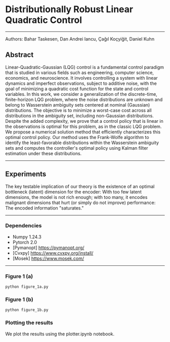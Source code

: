# Distributionally Robust Linear Quadratic Control

-----------
Authors: Bahar Taskesen, Dan Andrei Iancu, Çağıl Koçyiğit, Daniel Kuhn 

## Abstract

Linear-Quadratic-Gaussian (LQG) control is a fundamental control paradigm that is studied in various fields such as engineering, computer science, economics, and neuroscience. It involves controlling a system with linear dynamics and imperfect observations, subject to additive noise, with the goal of minimizing a quadratic cost function for the state and control variables. In this work, we consider a generalization of the discrete-time, finite-horizon LQG problem, where the noise distributions are unknown and belong to Wasserstein ambiguity sets centered at nominal (Gaussian) distributions. The objective is to minimize a worst-case cost across all distributions in the ambiguity set, including non-Gaussian distributions. Despite the added complexity, we prove that a control policy that is linear in the observations is optimal for this problem, as in the classic LQG problem. We propose a numerical solution method that efficiently characterizes this optimal control policy. Our method uses the Frank-Wolfe algorithm to identify the least-favorable distributions within the Wasserstein ambiguity sets and computes the controller's optimal policy using Kalman filter estimation under these distributions.

----------

## Experiments

The key testable implication of our theory is the existence of an optimal bottleneck (latent) dimension for the encoder: With too few latent dimensions, the model is not rich enough; with too many, it encodes malignant dimensions that hurt (or simply do not improve) performance: The encoded information "saturates."

------------

### Dependencies

- Numpy 1.24.3
- Pytorch 2.0
- [Pymanopt] https://pymanopt.org/
- [Cvxpy] https://www.cvxpy.org/install/
- [Mosek] https://www.mosek.com/

-----------

### Figure 1 (a)


```
python figure_1a.py
```

### Figure 1 (b)
```
python figure_1b.py
```


### Plotting the results
We plot the results using the plotter.ipynb notebook.